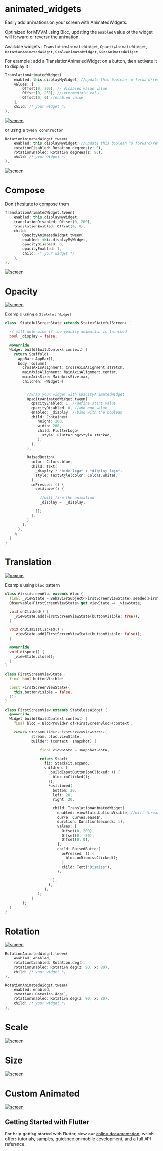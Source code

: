 # animated_widgets

Easily add animations on your screen with AnimatedWidgets.

Optimized for MVVM using Bloc, updating the `enabled` value of the widget will forward or reverse the animation.

Available widgets : `TranslationAnimatedWidget`, `OpacityAnimatedWidget`, `RotationAnimatedWidget`, `ScaleAnimatedWidget`, `SizeAnimatedWidget`

For example : add a TranslationAnimatedWidget on a button, then activate it to display it !

```dart
TranslationAnimatedWidget(
    enabled: this.displayMyWidget, //update this boolean to forward/reverse the animation
    values: [
        Offset(0, 200), // disabled value value
        Offset(0, 250), //intermediate value
        Offset(0, 0) //enabled value
    ],
    child: /* your widget */
),
```

[![screen](https://raw.githubusercontent.com/florent37/AnimatedWidgets/master/medias/translation.gif)](https://www.github.com/florent37/AnimatedWidgets)


or using a `tween constructor`

```dart
RotationAnimatedWidget.tween(
    enabled: this.displayMyWidget, //update this boolean to forward/reverse the animation
    rotationDisabled: Rotation.degrees(z: 0),
    rotationEnabled: Rotation.degrees(z: 90),
    child: /* your widget */
),
```

[![screen](https://raw.githubusercontent.com/florent37/AnimatedWidgets/master/medias/rotation.gif)](https://www.github.com/florent37/AnimatedWidgets)

# Compose

Don't hesitate to compose them

```dart
TranslationAnimatedWidget.tween(
    enabled: this.displayMyWidget,
    translationDisabled: Offset(0, 200),
    translationEnabled: Offset(0, 0),
    child:
        OpacityAnimatedWidget.tween(
        enabled: this.displayMyWidget,
        opacityDisabled: 0,
        opacityEnabled: 1,
        child: /* your widget */
    ),
),
```

[![screen](https://raw.githubusercontent.com/florent37/AnimatedWidgets/master/medias/compose.gif)](https://www.github.com/florent37/AnimatedWidgets)

# Opacity

[![screen](https://raw.githubusercontent.com/florent37/AnimatedWidgets/master/medias/opacity.gif)](https://www.github.com/florent37/AnimatedWidgets)

Example using a `Stateful Widget`

```dart
class _StatefulScreenState extends State<StatefulScreen> {

  // will determine if the opacity animation is launched
  bool _display = false;

  @override
  Widget build(BuildContext context) {
    return Scaffold(
      appBar: AppBar(),
      body: Column(
        crossAxisAlignment: CrossAxisAlignment.stretch,
        mainAxisAlignment: MainAxisAlignment.center,
        mainAxisSize: MainAxisSize.max,
        children: <Widget>[


          //wrap your widget with OpacityAnimatedWidget
          OpacityAnimatedWidget.tween(
            opacityEnabled: 1, //define start value
            opacityDisabled: 0, //and end value
            enabled: _display, //bind with the boolean
            child: Container(
               height: 200,
               width: 200,
               child: FlutterLogo(
                 style: FlutterLogoStyle.stacked,
               ),
            ),
          ),

          RaisedButton(
            color: Colors.blue,
            child: Text(
              _display ? "hide logo" : "display logo",
              style: TextStyle(color: Colors.white),
            ),
            onPressed: () {
              setState(() {

                //will fire the animation
                _display = !_display;

              });
            },
          )
        ],
      ),
    );
  }
}
```

# Translation

[![screen](https://raw.githubusercontent.com/florent37/AnimatedWidgets/master/medias/translation.gif)](https://www.github.com/florent37/AnimatedWidgets)

Example using `bloc` pattern

```dart
class FirstScreenBloc extends Bloc {
  final _viewState = BehaviorSubject<FirstScreenViewState>.seeded(FirstScreenViewState());
  Observable<FirstScreenViewState> get viewState => _viewState;

  void onClicked() {
    _viewState.add(FirstScreenViewState(buttonVisible: true));
  }

  void onDismissClicked() {
    _viewState.add(FirstScreenViewState(buttonVisible: false));
  }

  @override
  void dispose() {
    _viewState.close();
  }
}

class FirstScreenViewState {
  final bool buttonVisible;

  const FirstScreenViewState({
    this.buttonVisible = false,
  });
}
```

```dart
class FirstScreenView extends StatelessWidget {
  @override
  Widget build(BuildContext context) {
    final bloc = BlocProvider.of<FirstScreenBloc>(context);

    return StreamBuilder<FirstScreenViewState>(
            stream: bloc.viewState,
            builder: (context, snapshot) {

                final viewState = snapshot.data;

                return Stack(
                  fit: StackFit.expand,
                  children: [
                    _buildInputButton(onClicked: () {
                      bloc.onClicked();
                    }),
                    Positioned(
                      bottom: 20,
                      left: 20,
                      right: 20,

                      child: TranslationAnimatedWidget(
                        enabled: viewState.buttonVisible, //will forward/reverse the animation
                        curve: Curves.easeIn,
                        duration: Duration(seconds: 1),
                        values: [
                          Offset(0, 200),
                          Offset(0, -50),
                          Offset(0, 0),
                        ],
                        child: RaisedButton(
                          onPressed: () {
                            bloc.onDismissClicked();
                          },
                          child: Text("Dismiss"),
                        ),

                      ),
                    ),
                  ],
               );
            }
        );
  }
}
```

# Rotation

[![screen](https://raw.githubusercontent.com/florent37/AnimatedWidgets/master/medias/rotation.gif)](https://www.github.com/florent37/AnimatedWidgets)

```dart
RotationAnimatedWidget.tween(
    enabled: enabled,
    rotationDisabled: Rotation.deg(),
    rotationEnabled: Rotation.deg(z: 90, x: 80),
    child: /* your widget */
),

RotationAnimatedWidget.tween(
    enabled: enabled,
    rotation: Rotation.deg(),
    rotationEnabled: Rotation.deg(z: 90, x: 80),
    child: /* your widget */
),
```

# Scale

[![screen](https://raw.githubusercontent.com/florent37/AnimatedWidgets/master/medias/scale.gif)](https://www.github.com/florent37/AnimatedWidgets)

# Size

[![screen](https://raw.githubusercontent.com/florent37/AnimatedWidgets/master/medias/size.gif)](https://www.github.com/florent37/AnimatedWidgets)

# Custom Animated

[![screen](https://raw.githubusercontent.com/florent37/AnimatedWidgets/master/medias/custom.gif)](https://www.github.com/florent37/AnimatedWidgets)

## Getting Started with Flutter

For help getting started with Flutter, view our 
[online documentation](https://flutter.dev/docs), which offers tutorials, 
samples, guidance on mobile development, and a full API reference.
